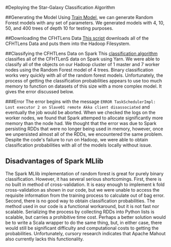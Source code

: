 #Deploying the Star-Galaxy Classification Algorithm

##Generating the Model
Using [Train Model](https://github.com/beatriceliang/POPREU/blob/master/trainModel.ipynb), we can generate Random Forest models with any set of parameters. We generated models with 4, 10, 50, and 400 trees of depth 10 for testing purposes.

##Downloading the CFHTLens Data
[This script](https://github.com/beatriceliang/POPREU/blob/master/get_cfhtlens.py) downloads all of the CFHTLens Data and puts them into the Hadoop Filesystem. 

##Classifying the CFHTLens Data on Spark
This [classification algorithm](https://github.com/beatriceliang/POPREU/blob/master/classify.ipynb) classifies all of the CFHTLenS data on Spark using Yarn.  We were able to classify all of the objects on our Hadoop cluster of 1 master and 7 worker nodes using the Random Forest model of 4 trees. Binary classification works very quickly with all of the random forest models. Unfortunately, the process of getting the classification probabilities appears to use too much memory to function on datasets of this size with a more complex model. It gives the error discussed below.

###Error
The error begins with the message `ERROR TaskSchedulerImpl: Lost executor 2 on Slave01 remote Akka client disassociated` and eventually the job would be aborted.  When we checked the logs on the worker nodes, we found that Spark attemped to allocate significantly more memory than the node had.  We thought that the error was due to Spark persisting RDDs that were no longer being used in memory, however, once we unpersisted almost all of the RDDs, we encountered the same problem.
Despite the code's failure to run on Hadoop, we were able to obtain classification probabilities with all of the models locally without issue.

## Disadvantages of Spark MLlib
The Spark MLlib implementation of random forest is great for purely binary classification. However, it has several serious shortcomings. First, there is no built in method of cross-validation. It is easy enough to implement k fold cross-validation as shown in our code, but we were unable to access the requisite information from the training process to calculate out of bag error. Second, there is no good way to obtain classification probabilities. The method used in our code is a functional workaround, but it is not fast nor scalable. Serializing the process by collecting RDDs into Python lists is scalable, but carries a prohibitive time cost. Perhaps a better solution would be to write a Scala wrapper to do the same thing, but, in either case, there would still be significant difficulty and computational costs to getting the probabilities. Unfortunately, cursory research indicates that Apache Mahout also currently lacks this functionality. 
